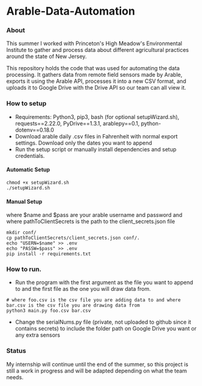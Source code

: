 # Arable-Data-Automation
### About
This summer I worked with Princeton's High Meadow's Environmental Institute to gather and process data about different agricultural practices around the state of New Jersey.

This repository holds the code that was used for automating the data processing. It gathers data from remote field sensors made by Arable, exports it using the Arable API, processes it into a new CSV format, and uploads it to Google Drive with the Drive API so our team can all view it.  

### How to setup
* Requirements: Python3, pip3, bash (for optional setupWizard.sh), requests==2.22.0, PyDrive==1.3.1, arablepy==0.1, python-dotenv==0.18.0
* Download arable daily .csv files in Fahrenheit with normal export settings. Download only the dates you want to append
* Run the setup script or manually install dependencies and setup credentials.

#### Automatic Setup
```
chmod +x setupWizard.sh
./setupWizard.sh
```
#### Manual Setup
where $name and $pass are your arable username and password and where pathToClientSecrets is the path to the client_secrets.json file
```
mkdir conf/
cp pathToClientSecrets/client_secrets.json conf/.
echo "USERN=$name" >> .env
echo "PASSW=$pass" >> .env
pip install -r requirements.txt 
```
### How to run.
* Run the program with the first argument as the file you want to append to and the first file as the one you will draw data from.
```
# where foo.csv is the csv file you are adding data to and where bar.csv is the csv file you are drawing data from
python3 main.py foo.csv bar.csv 
```
* Change the serialNums.py file (private, not uploaded to github since it contains secrets) to include the folder path on Google Drive you want or any extra sensors

### Status
My internship will continue until the end of the summer, so this project is still a work in progress and will be adapted depending on what the team needs.


